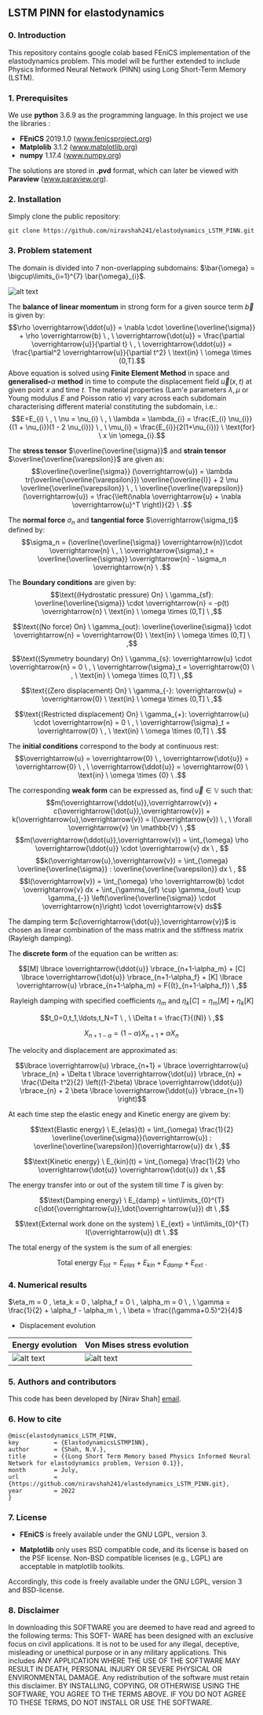 ## LSTM PINN for elastodynamics ##

### 0. Introduction

This repository contains google colab based FEniCS implementation of the elastodynamics problem. This model will be further extended to include Physics Informed Neural Network (PINN) using Long Short-Term Memory (LSTM).

### 1. Prerequisites

We use **python** 3.6.9 as the programming language. In this project we use the libraries :
* **FEniCS** 2019.1.0 (www.fenicsproject.org)
* **Matplolib** 3.1.2 (www.matplotlib.org)
* **numpy** 1.17.4 (www.numpy.org)
<!--  (* **PyTorch** 1.5.1 (www.pytorch.org)) -->

The solutions are stored in **.pvd** format, which can later be viewed with **Paraview** (www.paraview.org).

### 2. Installation

Simply clone the public repository:

```
git clone https://github.com/niravshah241/elastodynamics_LSTM_PINN.git
```

### 3. Problem statement
The domain is divided into $7$ non-overlapping subdomains: $\bar{\omega} = \bigcup\limits_{i=1}^{7} \bar{\omega}_{i}$.

![alt text](https://github.com/niravshah241/elastodynamics_LSTM_PINN/blob/main/domain.png)

The **balance of linear momentum** in strong form for a given source term $\overrightarrow{b}$ is given by:
$$\rho \overrightarrow{\ddot{u}} = \nabla \cdot \overline{\overline{\sigma}} + \rho \overrightarrow{b} \ , \ \overrightarrow{\dot{u}} = \frac{\partial \overrightarrow{u}}{\partial t} \ , \ \overrightarrow{\ddot{u}} = \frac{\partial^2 \overrightarrow{u}}{\partial t^2} \ \text{in} \ \omega \times (0,T].$$
Above equation is solved using **Finite Element Method** in space and **generalised-**$\alpha$ **method** in time to compute the displacement field $\overrightarrow{u}(x,t)$ at given point $x$ and time $t$. The material properties (Lam\'e parameters $\lambda,\mu$ or Young modulus $E$ and Poisson ratio $\nu$) vary across each subdomain characterising different material constituting the subdomain, i.e.:
$$E=E_{i} \ , \ \nu = \nu_{i} \ , \ \lambda = \lambda_{i} = \frac{E_{i} \nu_{i}}{(1 + \nu_{i})(1 - 2 \nu_{i})} \ , \ \mu_{i} = \frac{E_{i}}{2(1+\nu_{i})} \ \text{for} \ x \in \omega_{i}.$$

The **stress tensor** $\overline{\overline{\sigma}}$ and **strain tensor** $\overline{\overline{\varepsilon}}$ are given as:
$$\overline{\overline{\sigma}} (\overrightarrow{u}) = \lambda tr(\overline{\overline{\varepsilon}}) \overline{\overline{I}} + 2 \mu \overline{\overline{\varepsilon}} \ , \ \overline{\overline{\varepsilon}} (\overrightarrow{u}) = \frac{\left(\nabla \overrightarrow{u} + \nabla \overrightarrow{u}^T \right)}{2} \ .$$

The **normal force** $\sigma_n$ and **tangential force** $\overrightarrow{\sigma_t}$ defined by:
$$\sigma_n = (\overline{\overline{\sigma}} \overrightarrow{n})\cdot \overrightarrow{n} \ , \ \overrightarrow{\sigma}_t = \overline{\overline{\sigma}} \overrightarrow{n} - \sigma_n \overrightarrow{n} \ .$$

The **Boundary conditions** are given by:
$$\text{(Hydrostatic pressure) On} \ \gamma_{sf}: \overline{\overline{\sigma}} \cdot \overrightarrow{n} = -p(t) \overrightarrow{n} \ \text{in} \ \omega \times (0,T] \ ,$$

$$\text{(No force) On} \ \gamma_{out}: \overline{\overline{\sigma}} \cdot \overrightarrow{n} = \overrightarrow{0} \ \text{in} \ \omega \times (0,T] \ ,$$

$$\text{(Symmetry boundary) On} \ \gamma_{s}: \overrightarrow{u} \cdot \overrightarrow{n} = 0 \ , \ \overrightarrow{\sigma}_t = \overrightarrow{0} \ , \ \text{in} \ \omega \times (0,T] \ ,$$

$$\text{(Zero displacement) On} \ \gamma_{-}: \overrightarrow{u} = \overrightarrow{0} \ \text{in} \ \omega \times (0,T] \ ,$$

$$\text{(Restricted displacement) On} \ \gamma_{+}: \overrightarrow{u} \cdot \overrightarrow{n} = 0 \ , \ \overrightarrow{\sigma}_t = \overrightarrow{0} \ , \ \text{in} \ \omega \times (0,T] \ .$$

The **initial conditions** correspond to the body at continuous rest:
$$\overrightarrow{u} = \overrightarrow{0} \ , \overrightarrow{\dot{u}} = \overrightarrow{0} \ , \ \overrightarrow{\ddot{u}} = \overrightarrow{0} \ \text{in} \ \omega \times {0} \ .$$

The corresponding **weak form** can be expressed as, find $\overrightarrow{u} \in \mathbb{V}$ such that: 
$$m(\overrightarrow{\ddot{u}},\overrightarrow{v}) + c(\overrightarrow{\dot{u}},\overrightarrow{v}) + k(\overrightarrow{u},\overrightarrow{v}) = l(\overrightarrow{v}) \ , \ \forall \overrightarrow{v} \in \mathbb{V} \ ,$$
$$m(\overrightarrow{\ddot{u}},\overrightarrow{v}) = \int_{\omega} \rho \overrightarrow{\ddot{u}} \cdot \overrightarrow{v} dx \ , $$
$$k(\overrightarrow{u},\overrightarrow{v}) = \int_{\omega} \overline{\overline{\sigma}} : \overline{\overline{\varepsilon}} dx \ , $$
$$l(\overrightarrow{v}) = \int_{\omega} \rho \overrightarrow{b} \cdot \overrightarrow{v} dx + \int_{\gamma_{sf} \cup \gamma_{out} \cup \gamma_{-}} \left(\overline{\overline{\sigma}} \cdot \overrightarrow{n}\right) \cdot \overrightarrow{v} ds$$

The damping term $c(\overrightarrow{\dot{u}},\overrightarrow{v})$ is chosen as linear combination of the mass matrix and the stiffness matrix (Rayleigh damping).

The **discrete form** of the equation can be written as:

$$[M] \lbrace \overrightarrow{\ddot{u}} \rbrace_{n+1-\alpha_m} + [C] \lbrace \overrightarrow{\dot{u}} \rbrace_{n+1-\alpha_f} + [K] \lbrace \overrightarrow{u} \rbrace_{n+1-\alpha_m} = F({t}_{n+1-\alpha_f}) \ ,$$

$$\text{Rayleigh damping with specified coefficients $\eta_m$ and $\eta_k$}[C] = \eta_m [M] + \eta_k [K]$$

$$t_0=0,t_1,\ldots,t_N=T \ , \ \Delta t = \frac{T}{(N)} \ ,$$

$$X_{n+1-\alpha} = (1 - \alpha) X_{n+1} + \alpha X_n \,$$

The velocity and displacement are approximated as:

$$\lbrace \overrightarrow{u} \rbrace_{n+1} = \lbrace \overrightarrow{u} \rbrace_{n} + \Delta t \lbrace \overrightarrow{\dot{u}} \rbrace_{n} + \frac{\Delta t^2}{2} \left((1-2\beta) \lbrace \overrightarrow{\ddot{u}} \rbrace_{n} + 2 \beta \lbrace \overrightarrow{\ddot{u}}  \rbrace_{n+1} \right)$$

At each time step the elastic enegy and Kinetic energy are givem by:

$$\text{Elastic energy} \ E_{elas}(t) = \int_{\omega} \frac{1}{2} \overline{\overline{\sigma}}(\overrightarrow{u}) : \overline{\overline{\varepsilon}}(\overrightarrow{u}) dx \ ,$$

$$\text{Kinetic energy} \ E_{kin}(t) = \int_{\omega} \frac{1}{2} \rho \overrightarrow{\dot{u}} \overrightarrow{\dot{u}} dx \ ,$$

The energy transfer into or out of the system till time $T$ is given by:

$$\text{Damping energy} \ E_{damp} = \int\limits_{0}^{T} c(\dot{\overrightarrow{u}},\dot{\overrightarrow{u}}) dt \ ,$$

$$\text{External work done on the system} \ E_{ext} = \int\limits_{0}^{T} l(\overrightarrow{u}) dt \ .$$

The total energy of the system is the sum of all energies:

$$\text{Total energy} \ E_{tot} = E_{elas} + E_{kin} + E_{damp} + E_{ext} \ .$$

### 4. Numerical results

$\eta_m = 0 , \eta_k = 0 , \alpha_f = 0 \ , \alpha_m = 0 \ , \ \gamma = \frac{1}{2} + \alpha_f - \alpha_m \ , \ \beta = \frac{(\gamma+0.5)^2}{4}$

* Displacement evolution



| Energy evolution | Von Mises stress evolution |
| ------------- | ------------- |
|![alt text](https://github.com/niravshah241/elastodynamics_LSTM_PINN/blob/main/solution_field/energies.png)|![alt text](https://github.com/niravshah241/elastodynamics_LSTM_PINN/blob/main/solution_field/von_mises_stress.png)|

<!-- \alpha_f, \alpha_m, \eta_m, \eta_k,  -->
<!-- Displacement, Stress, Energy, Von mises stress  -->

<!-- https://user-images.githubusercontent.com/18644277/182047892-10b27e0f-ca49-464e-bfc3-479a046d73fc.mp4 -->

### 5. Authors and contributors

This code has been developed by [Nirav Shah] [email](mailto:niravshahcolab@gmail.com).

### 6. How to cite

	@misc{elastodynamics_LSTM_PINN,
	key          = {ElastodynamicsLSTMPINN},
	author       = {Shah, N.V.},
	title        = {{Long Short Term Memory based Physics Informed Neural Network for elastodynamics problem, Version 0.1}},
	month        = July,
	url          = {https://github.com/niravshah241/elastodynamics_LSTM_PINN.git},
	year         = 2022
	}

### 7. License

* **FEniCS** is freely available under the GNU LGPL, version 3.
<!--  (* **PyTorch** has a BSD-style license (https://github.com/pytorch/pytorch/blob/master/LICENSE)) -->
* **Matplotlib** only uses BSD compatible code, and its license is based on the PSF license. Non-BSD compatible licenses (e.g., LGPL) are acceptable in matplotlib toolkits.

Accordingly, this code is freely available under the GNU LGPL, version 3 and BSD-license.

### 8. Disclaimer
In downloading this SOFTWARE you are deemed to have read and agreed to the following terms: This SOFT- WARE has been designed with an exclusive focus on civil applications. It is not to be used for any illegal, deceptive, misleading or unethical purpose or in any military applications. This includes ANY APPLICATION WHERE THE USE OF THE SOFTWARE MAY RESULT IN DEATH, PERSONAL INJURY OR SEVERE PHYSICAL OR ENVIRONMENTAL DAMAGE. Any redistribution of the software must retain this disclaimer. BY INSTALLING, COPYING, OR OTHERWISE USING THE SOFTWARE, YOU AGREE TO THE TERMS ABOVE. IF YOU DO NOT AGREE TO THESE TERMS, DO NOT INSTALL OR USE THE SOFTWARE.
